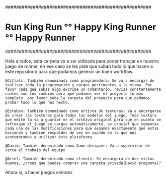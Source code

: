 #####################################################
# Run King Run °° Happy King Runner °° Happy Runner #
#####################################################

Hola a todos, ésta carpeta va a ser utilizada para poder trabajar en nuestro juego de runner, en ese caso se les pide que suban todo lo que hacen a éste repositorio para que podamos generar un buen workflow.
	
	@Citlali: También denominada como programadora: Se va a encargar de realizar toda la programación y cargos pertinentes a la misma. Por favor cada que subas algo excribe un comentario, revisa constantemente cuales son los cambios para que podamos ver el proyecto lo más completo. por favor sube la carpeta del proyecto para que podamos probar todo lo que has hecho.

	@Esteban: También denominado como artista de texturas: Va a encargarse de crear las texturas para todos los modelos del juego. Toda textura que edite la va a guardar en el archivo original para que en cuanto se refresque el juego se cargue automaticamente, es crucial que comentes cada una de las modificaciones para que sepamos exactamente qué estas haciendo y tambien respaldes de vez en cuando en lo que nos acotumbramos a utilizar ésta plataforma

	@David: También denominado como Game designer: Va a supervisar de cerca el trabajo del equipo

	@Ariel: También denominado como cliente: Se encargará de dar vistos buenos, ¿crees que puedas comprar una carpeta privada(David pregunta)?

Ahora sí, a hacer juegos señores

